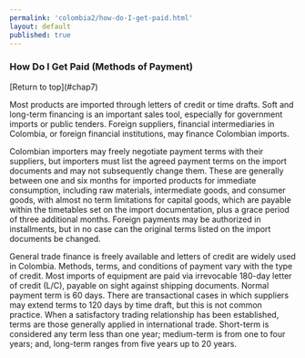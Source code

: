 ```yaml
--- 
permalink: 'colombia2/how-do-I-get-paid.html' 
layout: default
published: true 
---
```

<h3 id="how-do-I-get-paid">How Do I Get Paid (Methods of Payment)</h3> [Return to top](#chap7)

Most products are imported through letters of credit or time drafts. Soft and long-term financing is an important sales tool, especially for government imports or public tenders. Foreign suppliers, financial intermediaries in Colombia, or foreign financial institutions, may finance Colombian imports.

Colombian importers may freely negotiate payment terms with their suppliers, but importers must list the agreed payment terms on the import documents and may not subsequently change them. These are generally between one and six months for imported products for immediate consumption, including raw materials, intermediate goods, and consumer goods, with almost no term limitations for capital goods, which are payable within the timetables set on the import documentation, plus a grace period of three additional months. Foreign payments may be authorized in installments, but in no case can the original terms listed on the import documents be changed.

General trade finance is freely available and letters of credit are widely used in Colombia. Methods, terms, and conditions of payment vary with the type of credit. Most imports of equipment are paid via irrevocable 180-day letter of credit (L/C), payable on sight against shipping documents. Normal payment term is 60 days. There are transactional cases in which suppliers may extend terms to 120 days by time draft, but this is not common practice. When a satisfactory trading relationship has been established, terms are those generally applied in international trade. Short-term is considered any term less than one year; medium-term is from one to four years; and, long-term ranges from five years up to 20 years.

